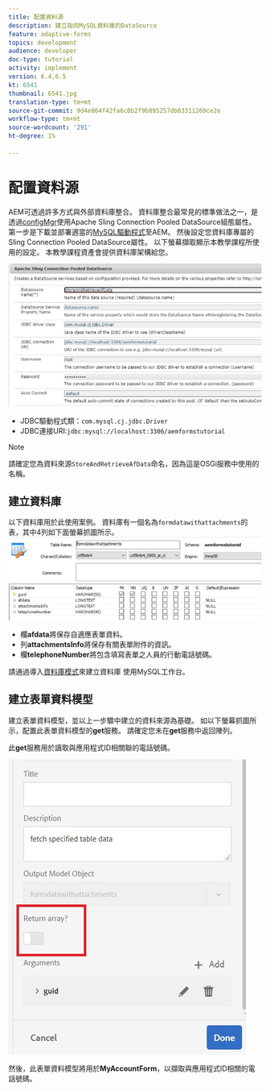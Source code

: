 ```yaml
---
title: 配置資料源
description: 建立指向MySQL資料庫的DataSource
feature: adaptive-forms
topics: development
audience: developer
doc-type: tutorial
activity: implement
version: 6.4,6.5
kt: 6541
thumbnail: 6541.jpg
translation-type: tm+mt
source-git-commit: 9d4e864f42fa6c0b2f9b895257db03311269ce2e
workflow-type: tm+mt
source-wordcount: '291'
ht-degree: 1%

---
```



# 配置資料源

AEM可透過許多方式與外部資料庫整合。 資料庫整合最常見的標準做法之一，是透過[configMgr](http://localhost:4502/system/console/configMgr)使用Apache Sling Connection Pooled DataSource組態屬性。
第一步是下載並部署適當的[MySQL驅動程式](https://mvnrepository.com/artifact/mysql/mysql-connector-java)至AEM。
然後設定您資料庫專屬的Sling Connection Pooled DataSource屬性。 以下螢幕擷取顯示本教學課程所使用的設定。 本教學課程資產會提供資料庫架構給您。

![資料源](assets/data-source.JPG)


* JDBC驅動程式類：`com.mysql.cj.jdbc.Driver`
* JDBC連接URI:`jdbc:mysql://localhost:3306/aemformstutorial`

>[!NOTE]
>請確定您為資料來源`StoreAndRetrieveAfData`命名，因為這是OSGi服務中使用的名稱。


## 建立資料庫


以下資料庫用於此使用案例。 資料庫有一個名為`formdatawithattachments`的表，其中4列如下面螢幕抓圖所示。
![資料庫](assets/table-schema.JPG)

* 欄&#x200B;**afdata**&#x200B;將保存自適應表單資料。
* 列&#x200B;**attachmentsInfo**&#x200B;將保存有關表單附件的資訊。
* 欄&#x200B;**telephoneNumber**&#x200B;將包含填寫表單之人員的行動電話號碼。

請通過導入[資料庫模式](assets/data-base-schema.sql)來建立資料庫
使用MySQL工作台。

## 建立表單資料模型

建立表單資料模型，並以上一步驟中建立的資料來源為基礎。
如以下螢幕抓圖所示，配置此表單資料模型的**get**服務。
請確定您未在**get**&#x200B;服務中返回陣列。

此&#x200B;**get**&#x200B;服務用於讀取與應用程式ID相關聯的電話號碼。

![get-service](assets/get-service.JPG)

然後，此表單資料模型將用於&#x200B;**MyAccountForm**，以擷取與應用程式ID相關的電話號碼。
